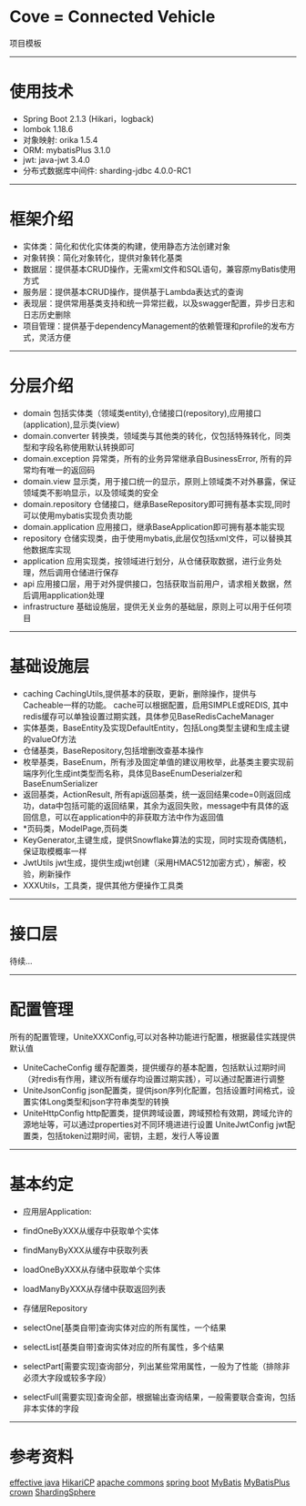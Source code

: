 # Cove = Connected Vehicle
项目模板

---

# 使用技术
- Spring Boot 2.1.3 (Hikari，logback)
- lombok 1.18.6
- 对象映射: orika 1.5.4
- ORM: mybatisPlus 3.1.0
- jwt: java-jwt 3.4.0
- 分布式数据库中间件: sharding-jdbc 4.0.0-RC1

---

# 框架介绍
- 实体类：简化和优化实体类的构建，使用静态方法创建对象
- 对象转换：简化对象转化，提供对象转化基类
- 数据层：提供基本CRUD操作，无需xml文件和SQL语句，兼容原myBatis使用方式
- 服务层：提供基本CRUD操作，提供基于Lambda表达式的查询
- 表现层：提供常用基类支持和统一异常拦截，以及swagger配置，异步日志和日志历史删除
- 项目管理：提供基于dependencyManagement的依赖管理和profile的发布方式，灵活方便

---

# 分层介绍
- domain 包括实体类（领域类entity),仓储接口(repository),应用接口(application),显示类(view)
- domain.converter 转换类，领域类与其他类的转化，仅包括特殊转化，同类型和字段名称使用默认转换即可
- domain.exception 异常类，所有的业务异常继承自BusinessError, 所有的异常均有唯一的返回码
- domain.view 显示类，用于接口统一的显示，原则上领域类不对外暴露，保证领域类不影响显示，以及领域类的安全
- domain.repository 仓储接口，继承BaseRepository即可拥有基本实现,同时可以使用mybatis实现负责功能
- domain.application 应用接口，继承BaseApplication即可拥有基本能实现
- repository 仓储实现类，由于使用mybatis,此层仅包括xml文件，可以替换其他数据库实现
- application 应用实现类，按领域进行划分，从仓储获取数据，进行业务处理，然后调用仓储进行保存
- api 应用接口层，用于对外提供接口，包括获取当前用户，请求相关数据，然后调用application处理
- infrastructure 基础设施层，提供无关业务的基础层，原则上可以用于任何项目

---

# 基础设施层
- caching
CachingUtils,提供基本的获取，更新，删除操作，提供与Cacheable一样的功能。 cache可以根据配置，启用SIMPLE或REDIS, 其中redis缓存可以单独设置过期实践，具体参见BaseRedisCacheManager
- 实体基类，BaseEntity及实现DefaultEntity，包括Long类型主键和生成主键的valueOf方法
- 仓储基类，BaseRepository,包括增删改查基本操作
- 枚举基类，BaseEnum，所有涉及固定单值的建议用枚举，此基类主要实现前端序列化生成int类型而名称，具体见BaseEnumDeserialzer和BaseEnumSerializer
- 返回基类，ActionResult, 所有api返回基类，统一返回结果code=0则返回成功，data中包括可能的返回结果，其余为返回失败，message中有具体的返回信息，可以在application中的非获取方法中作为返回值
- *页码类，ModelPage,页码类
- KeyGenerator,主键生成，提供Snowflake算法的实现，同时实现奇偶随机，保证取模概率一样
- JwtUtils jwt生成，提供生成jwt创建（采用HMAC512加密方式），解密，校验，刷新操作
- XXXUtils，工具类，提供其他方便操作工具类

---
# 接口层
待续...

---

# 配置管理
所有的配置管理，UniteXXXConfig,可以对各种功能进行配置，根据最佳实践提供默认值
- UniteCacheConfig 缓存配置类，提供缓存的基本配置，包括默认过期时间（对redis有作用，建议所有缓存均设置过期实践），可以通过配置进行调整
- UniteJsonConfig json配置类，提供json序列化配置，包括设置时间格式，设置实体Long类型和json字符串类型的转换
- UniteHttpConfig http配置类，提供跨域设置，跨域预检有效期，跨域允许的源地址等，可以通过properties对不同环境进进行设置
 UniteJwtConfig jwt配置类，包括token过期时间，密钥，主题，发行人等设置


---

# 基本约定
- 应用层Application:
- findOneByXXX从缓存中获取单个实体
- findManyByXXX从缓存中获取列表
- loadOneByXXX从存储中获取单个实体
- loadManyByXXX从存储中获取返回列表

- 存储层Repository
- selectOne[基类自带]查询实体对应的所有属性，一个结果
- selectList[基类自带]查询实体对应的所有属性，多个结果
- selectPart[需要实现]查询部分，列出某些常用属性，一般为了性能（排除非必须大字段或较多字段）
- selectFull[需要实现]查询全部，根据输出查询结果，一般需要联合查询，包括非本实体的字段

---

# 参考资料
[effective java](https://jiapengcai.gitbooks.io/effective-java/content/)
[HikariCP](http://brettwooldridge.github.io/HikariCP/)
[apache commons](http://commons.apache.org/)
[spring boot](https://docs.spring.io/spring-boot/docs/2.1.3.RELEASE/)
[MyBatis](http://www.mybatis.org/mybatis-3/zh/index.html)
[MyBatisPlus](https://mp.baomidou.com/)
[crown](https://caratacus.github.io/)
[ShardingSphere](https://shardingsphere.apache.org/document/current/cn/overview/)
